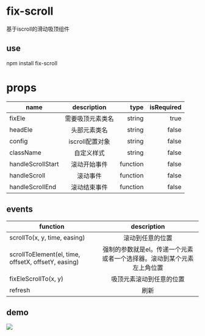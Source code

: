 # fix-scroll
基于iscroll的滑动吸顶组件
## use
npm install fix-scroll

# props

name|description|type|isRequired
--|:--:|--:|--:
fixEle|需要吸顶元素类名|string|true
headEle|头部元素类名|string|false
config|iscroll配置对象|string|false
className|自定义样式|string|false
handleScrollStart|滚动开始事件|function|false
handleScroll|滚动事件|function|false
handleScrollEnd|滚动结束事件|function|false
## events
function|description
--|:--:
scrollTo(x, y, time, easing)|滚动到任意的位置
scrollToElement(el, time, offsetX, offsetY, easing)|强制的参数就是el。传递一个元素或者一个选择器。滚动到某个元素左上角位置
fixEleScrollTo(x, y)|吸顶元素滚动到任意的位置
refresh|刷新
## demo
![](https://i.imgur.com/C7GtTlF.gif)
